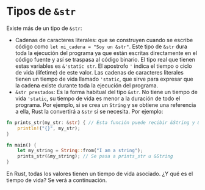 # Tipos de `&str`

Existe más de un tipo de `&str`:

* Cadenas de caracteres literales: que se construyen cuando se escribe código como `let mi_cadena = "Soy un &str"`. Este tipo de `&str` dura toda la ejecución del programa ya que están escritas directamente en el código fuente y así se traspasa al código binario. El tipo real que tienen estas variables es `&'static str`. El apostrofo `'` indica el tiempo o ciclo de vida (lifetime) de este valor. Las cadenas de caracteres literales tienen un tiempo de vida llamado `'static`, que sirve para expresar que la cadena existe durante toda la ejecución del programa.
* `&str prestados`: Es la forma habitual del tipo `&str`. No tiene un tiempo de vida `'static`, su tiempo de vida es menor a la duración de todo el programa. Por ejemplo, si se crea un `String` y se obtiene una referencia a ella, Rust la convertirá a `&str` si se necesita. Por ejemplo:

```rust
fn prints_str(my_str: &str) { // Esta función puede recibir &String y &str
    println!("{}", my_str);
}

fn main() {
    let my_string = String::from("I am a string");
    prints_str(&my_string); // Se pasa a prints_str u &String
}
```

En Rust, todas los valores tienen un tiempo de vida asociado. ¿Y qué es el tiempo de vida? Se verá a continuación.
